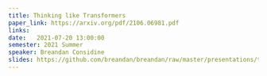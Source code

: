 ```yaml
---
title: Thinking like Transformers
paper_link: https://arxiv.org/pdf/2106.06981.pdf
links:
date:   2021-07-20 13:00:00
semester: 2021 Summer
speaker: Breandan Considine
slides: https://github.com/breandan/breandan/raw/master/presentations/transformers/transformers.pdf
---
```

